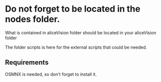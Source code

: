 # Do not forget to be located in the nodes folder.
 
What is contained in aliceVision folder should be located in your aliceVision folder

The folder scripts is here for the external scripts that could be needed.

## Requirements
OSMNX is needed, so don't forget to install it.
